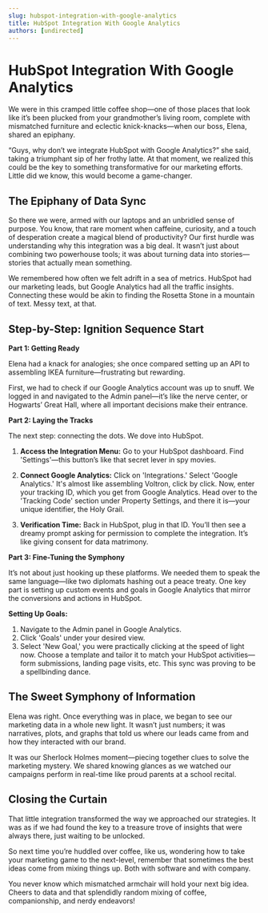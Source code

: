 ```yaml
---
slug: hubspot-integration-with-google-analytics
title: HubSpot Integration With Google Analytics
authors: [undirected]
---
```


# HubSpot Integration With Google Analytics

We were in this cramped little coffee shop—one of those places that look like it’s been plucked from your grandmother’s living room, complete with mismatched furniture and eclectic knick-knacks—when our boss, Elena, shared an epiphany. 

“Guys, why don’t we integrate HubSpot with Google Analytics?” she said, taking a triumphant sip of her frothy latte. At that moment, we realized this could be the key to something transformative for our marketing efforts. Little did we know, this would become a game-changer. 

## The Epiphany of Data Sync

So there we were, armed with our laptops and an unbridled sense of purpose. You know, that rare moment when caffeine, curiosity, and a touch of desperation create a magical blend of productivity? Our first hurdle was understanding why this integration was a big deal. It wasn’t just about combining two powerhouse tools; it was about turning data into stories—stories that actually mean something.

We remembered how often we felt adrift in a sea of metrics. HubSpot had our marketing leads, but Google Analytics had all the traffic insights. Connecting these would be akin to finding the Rosetta Stone in a mountain of text. Messy text, at that.

## Step-by-Step: Ignition Sequence Start

**Part 1: Getting Ready**

Elena had a knack for analogies; she once compared setting up an API to assembling IKEA furniture—frustrating but rewarding. 

First, we had to check if our Google Analytics account was up to snuff. We logged in and navigated to the Admin panel—it’s like the nerve center, or Hogwarts’ Great Hall, where all important decisions make their entrance.

**Part 2: Laying the Tracks**

The next step: connecting the dots. We dove into HubSpot. 

1. **Access the Integration Menu:**
    Go to your HubSpot dashboard. Find 'Settings'—this button’s like that secret lever in spy movies.

2. **Connect Google Analytics:**
    Click on 'Integrations.' Select 'Google Analytics.' It's almost like assembling Voltron, click by click. Now, enter your tracking ID, which you get from Google Analytics. Head over to the 'Tracking Code' section under Property Settings, and there it is—your unique identifier, the Holy Grail.

3. **Verification Time:**
    Back in HubSpot, plug in that ID. You’ll then see a dreamy prompt asking for permission to complete the integration. It’s like giving consent for data matrimony.

**Part 3: Fine-Tuning the Symphony**

It’s not about just hooking up these platforms. We needed them to speak the same language—like two diplomats hashing out a peace treaty. One key part is setting up custom events and goals in Google Analytics that mirror the conversions and actions in HubSpot.

**Setting Up Goals:**
1. Navigate to the Admin panel in Google Analytics.
2. Click 'Goals' under your desired view.
3. Select 'New Goal,' you were practically clicking at the speed of light now. Choose a template and tailor it to match your HubSpot activities—form submissions, landing page visits, etc. This sync was proving to be a spellbinding dance.

## The Sweet Symphony of Information

Elena was right. Once everything was in place, we began to see our marketing data in a whole new light. It wasn’t just numbers; it was narratives, plots, and graphs that told us where our leads came from and how they interacted with our brand. 

It was our Sherlock Holmes moment—piecing together clues to solve the marketing mystery. We shared knowing glances as we watched our campaigns perform in real-time like proud parents at a school recital. 

## Closing the Curtain

That little integration transformed the way we approached our strategies. It was as if we had found the key to a treasure trove of insights that were always there, just waiting to be unlocked. 

So next time you’re huddled over coffee, like us, wondering how to take your marketing game to the next-level, remember that sometimes the best ideas come from mixing things up. Both with software and with company.

You never know which mismatched armchair will hold your next big idea. Cheers to data and that splendidly random mixing of coffee, companionship, and nerdy endeavors!